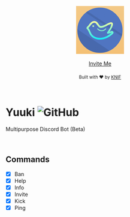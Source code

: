 <p align="center">
    <img width="128" height="128" src="https://github.com/KNIF/Yuuki/raw/master/img/logo.png" alt="Yuuki">
    <br>
</p>

<p align="center">
    <a href="https://discordapp.com/api/oauth2/authorize?client_id=699321659194212443&permissions=8&scope=bot">Invite Me</a>
</p>

<p align="center">
  <sub>Built with ❤︎ by <a href="https://knif.dev">KNIF</a></sub>
</p>
<br>

# Yuuki ![GitHub](https://img.shields.io/github/license/KNIF/Yuuki)

Multipurpose Discord Bot (Beta)

<br>

## Commands

- [x] Ban
- [x] Help
- [x] Info
- [x] Invite
- [x] Kick
- [x] Ping